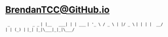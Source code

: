 # BrendanTCC@GitHub.io
` _          _ _`
`| |__   ___| | | ___`
`| '_ \ / _ \ | |/ _ \`
`| | | |  __/ | | (_) |`
`|_| |_|\___|_|_|\___/`
